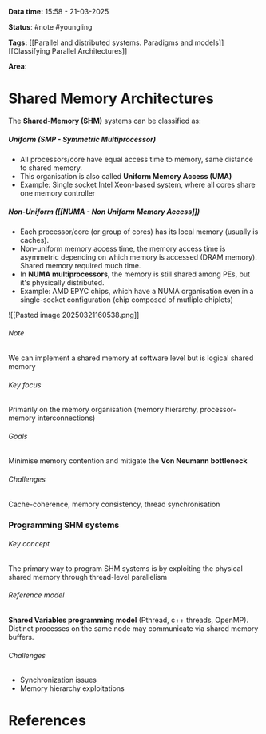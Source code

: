 **Data time:** 15:58 - 21-03-2025

**Status**: #note #youngling 

**Tags:** [[Parallel and distributed systems. Paradigms and models]] [[Classifying Parallel Architectures]]

**Area**: 
# Shared Memory Architectures

The **Shared-Memory (SHM)** systems can be classified as:
##### Uniform (SMP - Symmetric Multiprocessor)
- All processors/core have equal access time to memory, same distance to shared memory.
- This organisation is also called **Uniform Memory Access (UMA)**
- Example: Single socket Intel Xeon-based system, where all cores share one memory controller
##### Non-Uniform ([[NUMA - Non Uniform Memory Access]])
- Each processor/core (or group of cores) has its local memory (usually is caches).
- Non-uniform memory access time, the memory access time is asymmetric depending on which memory is accessed (DRAM memory). Shared memory required much time.
- In **NUMA multiprocessors**, the memory is still shared among PEs, but it's physically distributed.
- Example: AMD EPYC chips, which have a NUMA organisation even in a single-socket configuration (chip composed of mutliple chiplets)

![[Pasted image 20250321160538.png]]
###### Note
We can implement a shared memory at software level but is logical shared memory
###### Key focus
Primarily on the memory organisation (memory hierarchy, processor-memory interconnections)
###### Goals
Minimise memory contention and mitigate the **Von Neumann bottleneck**
###### Challenges
Cache-coherence, memory consistency, thread synchronisation

### Programming SHM systems
###### Key concept
The primary way to program SHM systems is by exploiting the physical shared memory through thread-level parallelism
###### Reference model
**Shared Variables programming model** (Pthread, c++ threads, OpenMP). Distinct processes on the same node may communicate via shared memory buffers.
###### Challenges
- Synchronization issues
- Memory hierarchy exploitations
# References